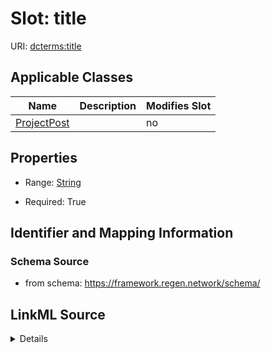 

# Slot: title

URI: [dcterms:title](http://purl.org/dc/terms/title)



<!-- no inheritance hierarchy -->





## Applicable Classes

| Name | Description | Modifies Slot |
| --- | --- | --- |
| [ProjectPost](ProjectPost.md) |  |  no  |







## Properties

* Range: [String](String.md)

* Required: True





## Identifier and Mapping Information







### Schema Source


* from schema: https://framework.regen.network/schema/




## LinkML Source

<details>
```yaml
name: title
from_schema: https://framework.regen.network/schema/
rank: 1000
slot_uri: dcterms:title
alias: title
owner: ProjectPost
domain_of:
- ProjectPost
range: string
required: true

```
</details>